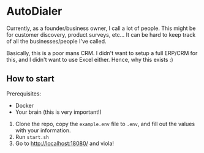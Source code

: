 # AutoDialer

Currently, as a founder/business owner, I call a lot of people. This might be for customer discovery, product surveys, etc... It can be hard to keep track of all the businesses/people I've called.

Basically, this is a poor mans CRM. I didn't want to setup a full ERP/CRM for this, and I didn't want to use Excel either. Hence, why this exists :)

## How to start

Prerequisites:
- Docker
- Your brain (this is very important!)

1. Clone the repo, copy the `example.env` file to `.env`, and fill out the values with your information.
2. Run `start.sh`
3. Go to [http://localhost:18080/](http://localhost:18080/) and viola!
